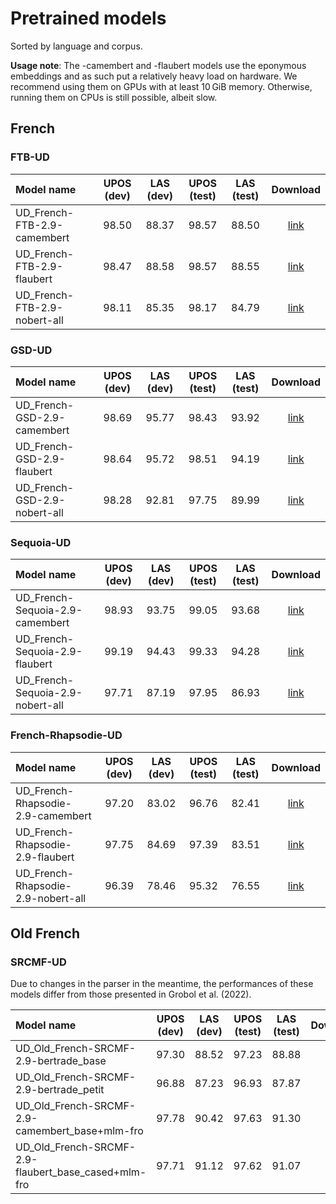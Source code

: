 # Pretrained models

Sorted by language and corpus.

**Usage note**: The -camembert and -flaubert models use the eponymous embeddings and as such put a
relatively heavy load on hardware. We recommend using them on GPUs with at least 10 GiB memory. Otherwise,
running them on CPUs is still possible, albeit slow.

## French

### FTB-UD

| Model name                   | UPOS (dev) | LAS (dev) | UPOS (test) | LAS (test) |             Download             |
| :--------------------------- | :--------: | :-------: | :---------: | :--------: | :------------------------------: |
| UD_French-FTB-2.9-camembert  |   98.50    |   88.37   |    98.57    |   88.50    | [link][UD_French-FTB-camembert]  |
| UD_French-FTB-2.9-flaubert   |   98.47    |   88.58   |    98.57    |   88.55    |  [link][UD_French-FTB-flaubert]  |
| UD_French-FTB-2.9-nobert-all |   98.11    |   85.35   |    98.17    |   84.79    | [link][UD_French-FTB-nobert-all] |

[UD_French-FTB-camembert]:
    https://zenodo.org/record/6525682/files/UD_French-FTB-camembert.tar.xz?download=1
[UD_French-FTB-flaubert]:
    https://zenodo.org/record/6525682/files/UD_French-FTB-flaubert.tar.xz?download=1
[UD_French-FTB-nobert-all]:
    https://zenodo.org/record/6525682/files/UD_French-FTB-nobert-all.tar.xz?download=1


### GSD-UD

| Model name                   | UPOS (dev) | LAS (dev) | UPOS (test) | LAS (test) |             Download             |
| :--------------------------- | :--------: | :-------: | :---------: | :--------: | :------------------------------: |
| UD_French-GSD-2.9-camembert  |   98.69    |   95.77   |    98.43    |   93.92    | [link][UD_French-GSD-camembert]  |
| UD_French-GSD-2.9-flaubert   |   98.64    |   95.72   |    98.51    |   94.19    |  [link][UD_French-GSD-flaubert]  |
| UD_French-GSD-2.9-nobert-all |   98.28    |   92.81   |    97.75    |   89.99    | [link][UD_French-GSD-nobert-all] |

[UD_French-GSD-camembert]:
    https://zenodo.org/record/6525682/files/UD_French-GSD-camembert.tar.xz?download=1
[UD_French-GSD-flaubert]:
    https://zenodo.org/record/6525682/files/UD_French-GSD-flaubert.tar.xz?download=1
[UD_French-GSD-nobert-all]:
    https://zenodo.org/record/6525682/files/UD_French-GSD-nobert-all.tar.xz?download=1

### Sequoia-UD

| Model name                       | UPOS (dev) | LAS (dev) | UPOS (test) | LAS (test) |               Download               |
| :------------------------------- | :--------: | :-------: | :---------: | :--------: | :----------------------------------: |
| UD_French-Sequoia-2.9-camembert  |   98.93    |   93.75   |    99.05    |   93.68    | [link][UD_French-Sequoia-camembert]  |
| UD_French-Sequoia-2.9-flaubert   |   99.19    |   94.43   |    99.33    |   94.28    |  [link][UD_French-Sequoia-flaubert]  |
| UD_French-Sequoia-2.9-nobert-all |   97.71    |   87.19   |    97.95    |   86.93    | [link][UD_French-Sequoia-nobert-all] |

[UD_French-Sequoia-camembert]:
    https://zenodo.org/record/6525682/files/UD_French-Sequoia-camembert.tar.xz?download=1
[UD_French-Sequoia-flaubert]:
    https://zenodo.org/record/6525682/files/UD_French-Sequoia-flaubert.tar.xz?download=1
[UD_French-Sequoia-nobert-all]:
    https://zenodo.org/record/6525682/files/UD_French-Sequoia-nobert-all.tar.xz?download=1

### French-Rhapsodie-UD

| Model name                         | UPOS (dev) | LAS (dev) | UPOS (test) | LAS (test) |                Download                |
| :--------------------------------- | :--------: | :-------: | :---------: | :--------: | :------------------------------------: |
| UD_French-Rhapsodie-2.9-camembert  |   97.20    |   83.02   |    96.76    |   82.41    | [link][UD_French-Rhapsodie-camembert]  |
| UD_French-Rhapsodie-2.9-flaubert   |   97.75    |   84.69   |    97.39    |   83.51    |  [link][UD_French-Rhapsodie-flaubert]  |
| UD_French-Rhapsodie-2.9-nobert-all |   96.39    |   78.46   |    95.32    |   76.55    | [link][UD_French-Rhapsodie-nobert-all] |

[UD_French-Rhapsodie-camembert]:
    https://zenodo.org/record/6525682/files/UD_French-Rhapsodie-camembert.tar.xz?download=1
[UD_French-Rhapsodie-flaubert]:
    https://zenodo.org/record/6525682/files/UD_French-Rhapsodie-flaubert.tar.xz?download=1
[UD_French-Rhapsodie-nobert-all]:
    https://zenodo.org/record/6525682/files/UD_French-Rhapsodie-nobert-all.tar.xz?download=1

## Old French

### SRCMF-UD

Due to changes in the parser in the meantime, the performances of these models differ from those
presented in Grobol et al. (2022).

| Model name                                          | UPOS (dev) | LAS (dev) | UPOS (test) | LAS (test) |                        Download                         |
| :-------------------------------------------------- | :--------: | :-------: | :---------: | :--------: | :-----------------------------------------------------: |
| UD_Old_French-SRCMF-2.9-bertrade_base               |   97.30    |   88.52   |    97.23    |   88.88    |        [link][UD_Old_French-SRCMF-bertrade_base]        |
| UD_Old_French-SRCMF-2.9-bertrade_petit              |   96.88    |   87.23   |    96.93    |   87.87    |       [link][UD_Old_French-SRCMF-bertrade_petit]        |
| UD_Old_French-SRCMF-2.9-camembert_base+mlm-fro      |   97.78    |   90.42   |    97.63    |   91.30    |   [link][UD_Old_French-SRCMF-camembert_base+mlm-fro]    |
| UD_Old_French-SRCMF-2.9-flaubert_base_cased+mlm-fro |   97.71    |   91.12   |    97.62    |   91.07    | [link][UD_Old_French-SRCMF-flaubert_base_cased+mlm-fro] |

[UD_Old_French-SRCMF-bertrade_base]:
    https://zenodo.org/record/6542539/files/UD_Old_French-SRCMF-2.9-bertrade_base.tar.xz?download=1
[UD_Old_French-SRCMF-bertrade_petit]:
    https://zenodo.org/record/6542539/files/UD_Old_French-SRCMF-2.9-bertrade_petit.tar.xz?download=1
[UD_Old_French-SRCMF-camembert_base+mlm-fro]:
    https://zenodo.org/record/6542539/files/UD_Old_French-SRCMF-2.9-camembert_base%2Bmlm-fro.tar.xz?download=1
[UD_Old_French-SRCMF-flaubert_base_cased+mlm-fro]:
    https://zenodo.org/record/6542539/files/UD_Old_French-SRCMF-2.9-flaubert_base_cased%2Bmlm-fro.tar.xz?download=1
